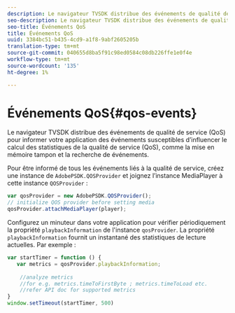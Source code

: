 ```yaml
---
description: Le navigateur TVSDK distribue des événements de qualité de service (QoS) pour informer votre application des événements susceptibles d’influencer le calcul des statistiques de la qualité de service (QoS), comme la mise en mémoire tampon et la recherche de événements.
seo-description: Le navigateur TVSDK distribue des événements de qualité de service (QoS) pour informer votre application des événements susceptibles d’influencer le calcul des statistiques de la qualité de service (QoS), comme la mise en mémoire tampon et la recherche de événements.
seo-title: Événements QoS
title: Événements QoS
uuid: 3384bc51-b435-4cd9-a1f8-9abf2605205b
translation-type: tm+mt
source-git-commit: 040655d8ba5f91c98ed0584c08db226ffe1e0f4e
workflow-type: tm+mt
source-wordcount: '135'
ht-degree: 1%

---
```



# Événements QoS{#qos-events}

Le navigateur TVSDK distribue des événements de qualité de service (QoS) pour informer votre application des événements susceptibles d’influencer le calcul des statistiques de la qualité de service (QoS), comme la mise en mémoire tampon et la recherche de événements.

Pour être informé de tous les événements liés à la qualité de service, créez une instance de `AdobePSDK.QOSProvider` et joignez l’instance MediaPlayer à cette instance `QOSProvider` :

```js
var qosProvider = new AdobePSDK.QOSProvider(); 
// initialize QOS provider before setting media  
qosProvider.attachMediaPlayer(player);
```

Configurez un minuteur dans votre application pour vérifier périodiquement la propriété `playbackInformation` de l&#39;instance `qosProvider`. La propriété `playbackInformation` fournit un instantané des statistiques de lecture actuelles. Par exemple :

```js
var startTimer = function () { 
   var metrics = qosProvider.playbackInformation; 
 
    //analyze metrics 
    //for e.g. metrics.timeToFirstByte ; metrics.timeToLoad etc.  
    //refer API doc for supported metrics  
} 
window.setTimeout(startTimer, 500) 
```

